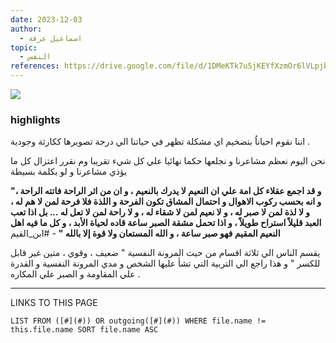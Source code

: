 ```yaml
---
date: 2023-12-03
author:
  - اسماعيل عرفة
topic:
  - النفس
references: https://drive.google.com/file/d/1DMeKTk7u5jKEYfXzmOr6lVLpjbfRLp_-/view
---
```

![](8f10544f88885a2da447489054b33ed7.jpg.webp#center)


### highlights 

اننا نقوم احياناُ بتضخيم اي مشكلة تظهر في حياتنا الي درجة تصويرها ككارثة وجودية . 

نحن اليوم نعظم  مشاعرنا و نجلعها حكما نهائيا علي كل شيء تقريبا وم نقرر اعتزال كل ما يؤذي مشاعرنا و لو بكلمة بسيطة 

**"و قد اجمع عقلاء كل امة علي ان النعيم لا يدرك بالنعيم ، و ان من اثر الراحة فاتته الراحة ، و انه بحسب ركوب الاهوال و احتمال المشاق تكون الفرحة و اللذة فلا فرحة لمن لا هم له ، و لا لذة لمن لا صبر له ، و لا نعيم لمن لا شقاء له ، و لا راحة لمن لا تعل له ... بل اذا تعب العبد قليلاً استراح طويلاً ، و اذا تحمل مشقة الصبر ساعة قاده لحياة الأبد ، و كل ما فيه اهل النعيم المقيم فهو صبر ساعة ، و الله المستعان ولا قوة إلا بالله "** - #ابن_القيم 


يقسم الناس الي ثلاثة اقسام من حيث المرونة النفسية " ضعيف ،  وقوي ، متين غير قابل للكسر " و هذا راجع الي التربية التي تشأ عليها الشخص و مدي المرونة النفسية و القدرة علي المقاومة و الصبر علي المكاره . 





----
LINKS TO THIS PAGE 
```dataview
LIST FROM ([#](#)) OR outgoing([#](#)) WHERE file.name != this.file.name SORT file.name ASC 
```


